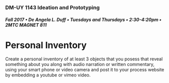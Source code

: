 ### DM-UY 1143 Ideation and Prototyping
##### Fall 2017 • De Angela L. Duff • Tuesdays and Thursdays • 2:30-4:20pm • 2MTC MAGNET 811

# Personal Inventory

Create a personal inventory of at least 3 objects that you posess that reveal something about you along with audio narration or written commentary, using your smart phone or video camera and post it to your process website by embedding a youtube or vimeo video.